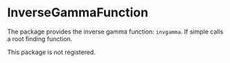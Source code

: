# InverseGammaFunction

The package provides the inverse gamma function: `invgamma`.
If simple calls a root finding function.

This package is not registered.

